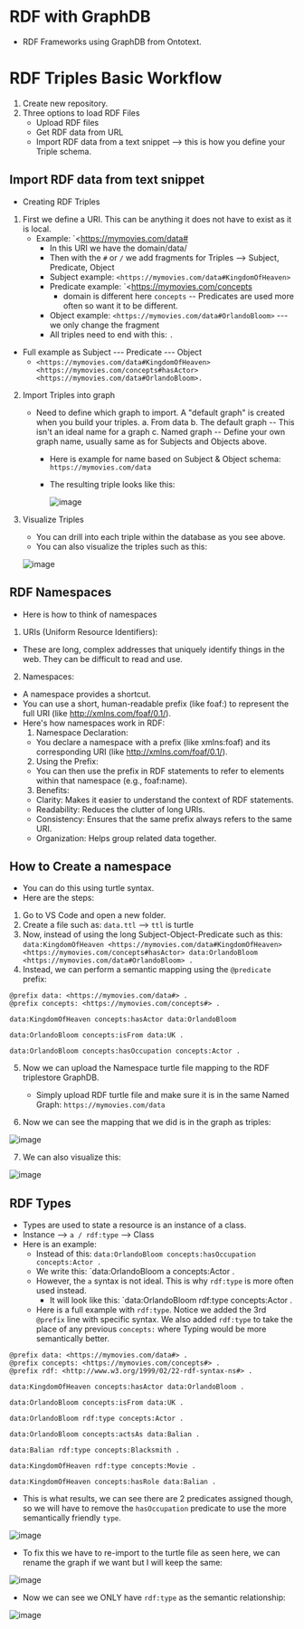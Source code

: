 # RDF with GraphDB
* RDF Frameworks using GraphDB from Ontotext.



# RDF Triples Basic Workflow
1. Create new repository.
2. Three options to load RDF Files
   * Upload RDF files
   * Get RDF data from URL
   * Import RDF data from a text snippet --> this is how you define your Triple schema.
  
## Import RDF data from text snippet
* Creating RDF Triples

1. First we define a URI. This can be anything it does not have to exist as it is local.
   * Example: `<https://mymovies.com/data#
     * In this URI we have the domain/data/
     * Then with the `#` or `/` we add fragments for Triples --> Subject, Predicate, Object
     * Subject example: `<https://mymovies.com/data#KingdomOfHeaven>`
     * Predicate example: `<https://mymovies.com/concepts
       * domain is different here `concepts` -- Predicates are used more often so want it to be different.
     * Object example: `<https://mymovies.com/data#OrlandoBloom>` --- we only change the fragment
     * All triples need to end with this: `.`
  * Full example as Subject --- Predicate --- Object
       * `<https://mymovies.com/data#KingdomOfHeaven><https://mymovies.com/concepts#hasActor><https://mymovies.com/data#OrlandoBloom>.`


2. Import Triples into graph
   * Need to define which graph to import. A "default graph" is created when you build your triples. 
     a. From data
     b. The default graph -- This isn't an ideal name for a graph
     c. Named graph -- Define your own graph name, usually same as for Subjects and Objects above.
       * Here is example for name based on Subject & Object schema: `https://mymovies.com/data`
       * The resulting triple looks like this:

         ![image](https://github.com/user-attachments/assets/0453a675-b4d7-404f-b4fb-c3368337c4c9)

3. Visualize Triples
   * You can drill into each triple within the database as you see above.
   * You can also visualize the triples such as this:

   ![image](https://github.com/user-attachments/assets/c2b4f405-269b-4b7b-820b-23aca614a925)


## RDF Namespaces
* Here is how to think of namespaces
1. URIs (Uniform Resource Identifiers):
  * These are long, complex addresses that uniquely identify things in the web. They can be difficult to read and use. 

2. Namespaces:
  * A namespace provides a shortcut.
  * You can use a short, human-readable prefix (like foaf:) to represent the full URI (like http://xmlns.com/foaf/0.1/). 
  * Here's how namespaces work in RDF:
    1. Namespace Declaration:
      * You declare a namespace with a prefix (like xmlns:foaf) and its corresponding URI (like http://xmlns.com/foaf/0.1/).
    2. Using the Prefix:
      * You can then use the prefix in RDF statements to refer to elements within that namespace (e.g., foaf:name).
    3. Benefits:
      * Clarity: Makes it easier to understand the context of RDF statements.
      * Readability: Reduces the clutter of long URIs.
      * Consistency: Ensures that the same prefix always refers to the same URI.
      * Organization: Helps group related data together. 

## How to Create a namespace
* You can do this using turtle syntax.
* Here are the steps:
1. Go to VS Code and open a new folder.
2. Create a file such as: `data.ttl` --> `ttl` is turtle
3. Now, instead of using the long Subject-Object-Predicate such as this: 
`data:KingdomOfHeaven <https://mymovies.com/data#KingdomOfHeaven> <https://mymovies.com/concepts#hasActor> data:OrlandoBloom <https://mymovies.com/data#OrlandoBloom> .`
4. Instead, we can perform a semantic mapping using the `@predicate` prefix:

```
@prefix data: <https://mymovies.com/data#> .
@prefix concepts: <https://mymovies.com/concepts#> .

data:KingdomOfHeaven concepts:hasActor data:OrlandoBloom

data:OrlandoBloom concepts:isFrom data:UK .

data:OrlandoBloom concepts:hasOccupation concepts:Actor .

```

5. Now we can upload the Namespace turtle file mapping to the RDF triplestore GraphDB.
   * Simply upload RDF turtle file and make sure it is in the same Named Graph: `https://mymovies.com/data`

6. Now we can see the mapping that we did is in the graph as triples:

![image](https://github.com/user-attachments/assets/e65540a3-ae75-4349-ade4-d92667332214)


7. We can also visualize this:

![image](https://github.com/user-attachments/assets/55aae77d-96e0-4a95-b109-6b59a2d6de4c)


## RDF Types
* Types are used to state a resource is an instance of a class.
* Instance --> `a / rdf:type` --> Class
* Here is an example:
  * Instead of this: `data:OrlandoBloom concepts:hasOccupation concepts:Actor .`
  * We write this: `data:OrlandoBloom a concepts:Actor .
  * However, the `a` syntax is not ideal. This is why `rdf:type` is more often used instead.
    * It will look like this: `data:OrlandoBloom rdf:type concepts:Actor .
  * Here is a full example with `rdf:type`. Notice we added the 3rd `@prefix` line with specific syntax. We also added `rdf:type` to take the place of any previous `concepts:` where Typing would be more semantically better. 

```
@prefix data: <https://mymovies.com/data#> .
@prefix concepts: <https://mymovies.com/concepts#> .
@prefix rdf: <http://www.w3.org/1999/02/22-rdf-syntax-ns#> .

data:KingdomOfHeaven concepts:hasActor data:OrlandoBloom .

data:OrlandoBloom concepts:isFrom data:UK .

data:OrlandoBloom rdf:type concepts:Actor .

data:OrlandoBloom concepts:actsAs data:Balian .

data:Balian rdf:type concepts:Blacksmith .

data:KingdomOfHeaven rdf:type concepts:Movie . 

data:KingdomOfHeaven concepts:hasRole data:Balian . 
```
* This is what results, we can see there are 2 predicates assigned though, so we will have to remove the `hasOccupation` predicate to use the more semantically friendly `type`.

![image](https://github.com/user-attachments/assets/8305634f-a467-4608-b908-b1c2ee1b0c48)

* To fix this we have to re-import to the turtle file as seen here, we can rename the graph if we want but I will keep the same:

![image](https://github.com/user-attachments/assets/266492a0-fb28-4d4d-86c3-0fe7e9dd7cf3)

* Now we can see we ONLY have `rdf:type` as the semantic relationship:

![image](https://github.com/user-attachments/assets/45c4ab1b-a5fb-4584-acb3-63929cd23e07)
